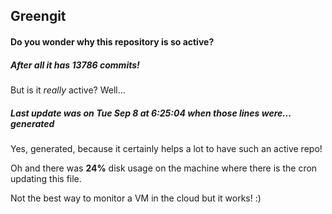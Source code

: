 ## Greengit

#### Do you wonder why this repository is so active?

##### After all it has 13786 commits!

But is it *really* active? Well...

##### Last update was on Tue Sep 8 at 6:25:04 when those lines were... generated

Yes, generated, because it certainly helps a lot to have such an active repo!

Oh and there was **24%** disk usage on the machine
where there is the cron updating this file.

Not the best way to monitor a VM in the cloud but it works! :)
